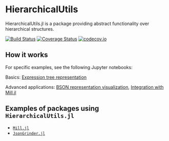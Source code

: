 # HierarchicalUtils
HierarchicalUtils.jl is a package providing abstract functionality over hierarchical structures.

[![Build Status](https://travis-ci.com/Sheemon7/HierarchicalUtils.jl.svg?branch=master)](https://travis-ci.com/Sheemon7/HierarchicalUtils.jl)
[![Coverage Status](https://coveralls.io/repos/github/Sheemon7/HierarchicalUtils.jl/badge.svg?branch=master)](https://coveralls.io/github/Sheemon7/HierarchicalUtils.jl?branch=master)
[![codecov.io](http://codecov.io/github/Sheemon7/HierarchicalUtils.jl/coverage.svg?branch=master)](http://codecov.io/github/Sheemon7/HierarchicalUtils.jl?branch=master)

## How it works

For specific examples, see the following Jupyter notebooks:

Basics: [Expression tree representation](https://github.com/Sheemon7/HierarchicalUtils.jl/blob/master/examples/expression_tree.ipynb)

Advanced applications: [BSON representation visualization](https://github.com/Sheemon7/HierarchicalUtils.jl/blob/master/examples/visualizations.ipynb), 
[Integration with Mill.jl](https://github.com/Sheemon7/HierarchicalUtils.jl/blob/master/examples/mill_integration.ipynb)

## Examples of packages using `HierarchicalUtils.jl`

* [`Mill.jl`](https://github.com/pevnak/Mill.jl)
* [`JsonGrinder.jl`](https://github.com/pevnak/JsonGrinder.jl)
